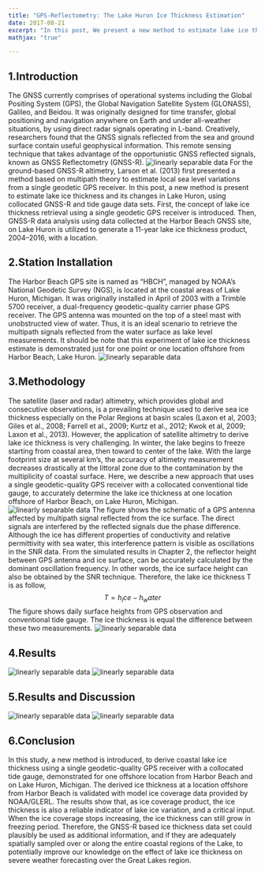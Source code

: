 ```yaml
---
title: "GPS-Reflectometry: The Lake Huron Ice Thickness Estimation"
date: 2017-08-21
excerpt: "In this post, We present a new method to estimate lake ice thickness and its changes in Lake Huron, using collocated GPS-R and tide gauge data sets."
mathjax: "true"

---
```

## 1.Introduction
  The GNSS currently comprises of operational systems including the Global Positing System (GPS), the Global Navigation Satellite System (GLONASS), Galileo, and Beidou. It was originally designed for time transfer, global positioning and navigation anywhere on Earth and under all-weather situations, by using direct radar signals operating in L-band. Creatively, researchers found that the GNSS signals reflected from the sea and ground surface contain useful geophysical information. This remote sensing technique that takes advantage of the opportunistic GNSS reflected signals, known as GNSS Reflectometry (GNSS-R).
  <img src="{{ site.url }}{{ site.baseurl }}/images/gpsr_lakeice/1_1.jpg" alt="linearly separable data">
  For the ground-based GNSS-R altimetry, Larson et al. (2013) first presented a method based on multipath theory to estimate local sea level variations from a single geodetic GPS receiver. In this post, a new method is present to estimate lake ice thickness and its changes in Lake Huron, using collocated GNSS-R and tide gauge data sets. First, the concept of lake ice thickness retrieval using a single geodetic GPS receiver is introduced. Then, GNSS-R data analysis using data collected at the Harbor Beach GNSS site, on Lake Huron is utilized to generate a 11-year lake ice thickness product, 2004–2016, with a location.
  
## 2.Station Installation
  The Harbor Beach GPS site is named as “HBCH”, managed by NOAA’s National Geodetic Survey (NGS), is located at the coastal areas of Lake Huron, Michigan. It was originally installed in April of 2003 with a Trimble 5700 receiver, a dual-frequency geodetic-quality carrier phase GPS receiver. The GPS antenna was mounted on the top of a steel mast with unobstructed view of water. Thus, it is an ideal scenario to retrieve the multipath signals reflected from the water surface as lake level measurements. It should be note that this experiment of lake ice thickness estimate is demonstrated just for one point or one location offshore from Harbor Beach, Lake Huron.
  <img src="{{ site.url }}{{ site.baseurl }}/images/gpsr_lakeice/2_1.jpg" alt="linearly separable data">
  
## 3.Methodology
  The satellite (laser and radar) altimetry, which provides global and consecutive observations, is a prevailing technique used to derive sea ice thickness especially on the Polar Regions at basin scales (Laxon et al, 2003; Giles et al., 2008; Farrell et al., 2009; Kurtz et al., 2012; Kwok et al, 2009; Laxon et al., 2013). However, the application of satellite altimetry to derive lake ice thickness is very challenging. In winter, the lake begins to freeze starting from coastal area, then toward to center of the lake. With the large footprint size at several km’s, the accuracy of altimetry measurement decreases drastically at the littoral zone due to the contamination by the multiplicity of coastal surface. Here, we describe a new approach that uses a single geodetic-quality GPS receiver with a collocated conventional tide gauge, to accurately determine the lake ice thickness at one location offshore of Harbor Beach, on Lake Huron, Michigan. 
  <img src="{{ site.url }}{{ site.baseurl }}/images/gpsr_lakeice/3_1.png" alt="linearly separable data">
  The figure shows the schematic of a GPS antenna affected by multipath signal reflected from the ice surface. The direct signals are interfered by the reflected signals due the phase difference. Although the ice has different properties of conductivity and relative permittivity with sea water, this interference pattern is visible as oscillations in the SNR data. From the simulated results in Chapter 2, the reflector height between GPS antenna and ice surface, can be accurately calculated by the dominant oscillation frequency. In other words, the ice surface height can also be obtained by the SNR technique. Therefore, the lake ice thickness T is as follow,
  $$T=h_ice-h_water$$ 
  The figure shows daily surface heights from GPS observation and conventional tide gauge. The ice thickness is equal the difference between these two measurements.
  <img src="{{ site.url }}{{ site.baseurl }}/images/gpsr_lakeice/3_2.png" alt="linearly separable data">
  
## 4.Results
  <img src="{{ site.url }}{{ site.baseurl }}/images/gpsr_lakeice/4_2.png" alt="linearly separable data">
  <img src="{{ site.url }}{{ site.baseurl }}/images/gpsr_lakeice/4_1.png" alt="linearly separable data">
  
## 5.Results and Discussion
  <img src="{{ site.url }}{{ site.baseurl }}/images/gpsr_lakeice/5_1.png" alt="linearly separable data">
  <img src="{{ site.url }}{{ site.baseurl }}/images/gpsr_lakeice/5_2.png" alt="linearly separable data">
  
## 6.Conclusion
  In this study, a new method is introduced, to derive coastal lake ice thickness using a single geodetic-quality GPS receiver with a collocated tide gauge, demonstrated for one offshore location from Harbor Beach and on Lake Huron, Michigan. The derived ice thickness at a location offshore from Harbor Beach is validated with model ice coverage data provided by NOAA/GLERL. The results show that, as ice coverage product, the ice thickness is also a reliable indicator of lake ice variation, and a critical input. When the ice coverage stops increasing, the ice thickness can still grow in freezing period. Therefore, the GNSS-R based ice thickness data set could plausibly be used as additional information, and if they are adequately spatially sampled over or along the entire coastal regions of the Lake, to potentially improve our knowledge on the effect of lake ice thickness on severe weather forecasting over the Great Lakes region.

